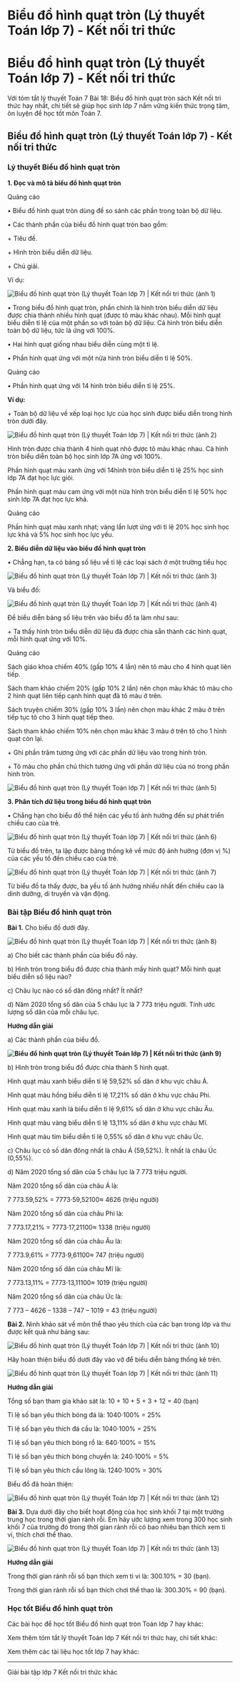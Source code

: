 # Biểu đồ hình quạt tròn (Lý thuyết Toán lớp 7) - Kết nối tri thức

# Biểu đồ hình quạt tròn (Lý thuyết Toán lớp 7) - Kết nối tri thức

Với tóm tắt lý thuyết Toán 7 Bài 18: Biểu đồ hình quạt tròn sách Kết nối tri thức hay nhất, chi tiết sẽ giúp học sinh lớp 7 nắm vững kiến thức trọng tâm, ôn luyện để học tốt môn Toán 7.

## Biểu đồ hình quạt tròn (Lý thuyết Toán lớp 7) - Kết nối tri thức

### **Lý thuyết Biểu đồ hình quạt tròn**

**1\. Đọc và mô tả biểu đồ hình quạt tròn**

Quảng cáo

• Biểu đồ hình quạt tròn dùng để so sánh các phần trong toàn bộ dữ liệu.

• Các thành phần của biểu đồ hình quạt tròn bao gồm:

\+ Tiêu đề.

\+ Hình tròn biểu diễn dữ liệu. 

\+ Chú giải.

Ví dụ:

![Biểu đồ hình quạt tròn \(Lý thuyết Toán lớp 7\) | Kết nối tri thức \(ảnh 1\)](https://vietjack.com/toan-7-kn/images/ly-thuyet-bai-18-bieu-do-hinh-quat-tron.PNG)

• Trong biểu đồ hình quạt tròn, phần chính là hình tròn biểu diễn dữ liệu được chia thành nhiều hình quạt (được tô màu khác nhau). Mỗi hình quạt biểu diễn tỉ lệ của một phần so với toàn bộ dữ liệu. Cả hình tròn biểu diễn toàn bộ dữ liệu, tức là ứng với 100%.

• Hai hình quạt giống nhau biểu diễn cùng một tỉ lệ.

• Phần hình quạt ứng với một nửa hình tròn biểu diễn tỉ lệ 50%.

Quảng cáo

• Phần hình quạt ứng với 14 hình tròn biểu diễn tỉ lệ 25%.

**Ví dụ:**

\+ Toàn bộ dữ liệu về xếp loại học lực của học sinh được biểu diễn trong hình tròn dưới đây. 

![Biểu đồ hình quạt tròn \(Lý thuyết Toán lớp 7\) | Kết nối tri thức \(ảnh 2\)](https://vietjack.com/toan-7-kn/images/ly-thuyet-bai-18-bieu-do-hinh-quat-tron-1.PNG)

Hình tròn được chia thành 4 hình quạt nhỏ được tô màu khác nhau. Cả hình tròn biểu diễn toàn bộ học sinh lớp 7A ứng với 100%.

Phần hình quạt màu xanh ứng với 14hình tròn biểu diễn tỉ lệ 25% học sinh lớp 7A đạt học lực giỏi.

Phần hình quạt màu cam ứng với một nửa hình tròn biểu diễn tỉ lệ 50% học sinh lớp 7A đạt học lực khá.

Quảng cáo

Phần hình quạt màu xanh nhạt; vàng lần lượt ứng với tỉ lệ 20% học sinh học lực khá và 5% học sinh học lực yếu.

**2\. Biểu diễn dữ liệu vào biểu đồ hình quạt tròn**

• Chẳng hạn, ta có bảng số liệu về tỉ lệ các loại sách ở một trường tiểu học

![Biểu đồ hình quạt tròn \(Lý thuyết Toán lớp 7\) | Kết nối tri thức \(ảnh 3\)](https://vietjack.com/toan-7-kn/images/ly-thuyet-bai-18-bieu-do-hinh-quat-tron-2.PNG)

Và biểu đồ:

![Biểu đồ hình quạt tròn \(Lý thuyết Toán lớp 7\) | Kết nối tri thức \(ảnh 4\)](https://vietjack.com/toan-7-kn/images/ly-thuyet-bai-18-bieu-do-hinh-quat-tron-3.PNG)

Để biểu diễn bảng số liệu trên vào biểu đồ ta làm như sau:

\+ Ta thấy hình tròn biểu diễn dữ liệu đã được chia sẵn thành các hình quạt, mỗi hình quạt ứng với 10%.

Quảng cáo

Sách giáo khoa chiếm 40% (gấp 10% 4 lần) nên tô màu cho 4 hình quạt liên tiếp.

Sách tham khảo chiếm 20% (gấp 10% 2 lần) nên chọn màu khác tô màu cho 2 hình quạt liên tiếp cạnh hình quạt đã tô màu ở trên.

Sách truyện chiếm 30% (gấp 10% 3 lần) nên chọn màu khác 2 màu ở trên tiếp tục tô cho 3 hình quạt tiếp theo.

Sách tham khảo chiếm 10% nên chọn màu khác 3 màu ở trên tô cho 1 hình quạt còn lại.

\+ Ghi phần trăm tương ứng với các phần dữ liệu vào trong hình tròn.

\+ Tô màu cho phần chú thích tương ứng với phần dữ liệu của nó trong phần hình tròn.

![Biểu đồ hình quạt tròn \(Lý thuyết Toán lớp 7\) | Kết nối tri thức \(ảnh 5\)](https://vietjack.com/toan-7-kn/images/ly-thuyet-bai-18-bieu-do-hinh-quat-tron-4.PNG)

**3\. Phân tích dữ liệu trong biểu đồ hình quạt tròn**

• Chẳng hạn cho biểu đồ thể hiện các yếu tố ảnh hưởng đến sự phát triển chiều cao của trẻ.

![Biểu đồ hình quạt tròn \(Lý thuyết Toán lớp 7\) | Kết nối tri thức \(ảnh 6\)](https://vietjack.com/toan-7-kn/images/ly-thuyet-bai-18-bieu-do-hinh-quat-tron-5.PNG)

Từ biểu đồ trên, ta lập được bảng thống kê về mức độ ảnh hưởng (đơn vị %) của các yếu tố đến chiều cao của trẻ.

![Biểu đồ hình quạt tròn \(Lý thuyết Toán lớp 7\) | Kết nối tri thức \(ảnh 7\)](https://vietjack.com/toan-7-kn/images/ly-thuyet-bai-18-bieu-do-hinh-quat-tron-6.PNG)

Từ biểu đồ ta thấy được, ba yếu tố ảnh hưởng nhiều nhất đến chiều cao là dinh dưỡng, di truyền và vận động.

### **Bài tập Biểu đồ hình quạt tròn**

**Bài 1.** Cho biểu đồ dưới đây.

![Biểu đồ hình quạt tròn \(Lý thuyết Toán lớp 7\) | Kết nối tri thức \(ảnh 8\)](https://vietjack.com/toan-7-kn/images/ly-thuyet-bai-18-bieu-do-hinh-quat-tron-7.PNG)

a) Cho biết các thành phần của biểu đồ này.

b) Hình tròn trong biểu đồ được chia thành mấy hình quạt? Mỗi hình quạt biểu diễn số liệu nào?

c) Châu lục nào có số dân đông nhất? Ít nhất?

d) Năm 2020 tổng số dân của 5 châu lục là 7 773 triệu người. Tính ước lượng số dân của mỗi châu lục.

**Hướng dẫn giải**

a) Các thành phần của biểu đồ.

**![Biểu đồ hình quạt tròn \(Lý thuyết Toán lớp 7\) | Kết nối tri thức \(ảnh 9\)](https://vietjack.com/toan-7-kn/images/ly-thuyet-bai-18-bieu-do-hinh-quat-tron-8.PNG)**

b) Hình tròn trong biểu đồ được chia thành 5 hình quạt. 

Hình quạt màu xanh biểu diễn tỉ lệ 59,52% số dân ở khu vực châu Á.

Hình quạt màu hồng biểu diễn tỉ lệ 17,21% số dân ở khu vực châu Phi.

Hình quạt màu xanh lá biểu diễn tỉ lệ 9,61% số dân ở khu vực châu Âu.

Hình quạt màu vàng biểu diễn tỉ lệ 13,11% số dân ở khu vực châu Mĩ.

Hình quạt màu tím biểu diễn tỉ lệ 0,55% số dân ở khu vực châu Úc.

c) Châu lục có số dân đông nhất là châu Á (59,52%). Ít nhất là châu Úc (0,55%).

d) Năm 2020 tổng số dân của 5 châu lục là 7 773 triệu người. 

Năm 2020 tổng số dân của châu Á là: 

7 773.59,52% = 7773⋅59,52100≈ 4626 (triệu người)

Năm 2020 tổng số dân của châu Phi là: 

7 773.17,21% = 7773⋅17,21100≈ 1338 (triệu người)

Năm 2020 tổng số dân của châu Âu là: 

7 773.9,61% = 7773⋅9,61100≈ 747 (triệu người)

Năm 2020 tổng số dân của châu Mĩ là: 

7 773.13,11% = 7773⋅13,11100≈ 1019 (triệu người)

Năm 2020 tổng số dân của châu Úc là: 

7 773 – 4626 – 1338 – 747 – 1019 = 43 (triệu người)

**Bài 2.** Ninh khảo sát về môn thể thao yêu thích của các bạn trong lớp và thu được kết quả như bảng sau:

![Biểu đồ hình quạt tròn \(Lý thuyết Toán lớp 7\) | Kết nối tri thức \(ảnh 10\)](https://vietjack.com/toan-7-kn/images/ly-thuyet-bai-18-bieu-do-hinh-quat-tron-9.PNG)

Hãy hoàn thiện biểu đồ dưới đây vào vở để biểu diễn bảng thống kê trên.

![Biểu đồ hình quạt tròn \(Lý thuyết Toán lớp 7\) | Kết nối tri thức \(ảnh 11\)](https://vietjack.com/toan-7-kn/images/ly-thuyet-bai-18-bieu-do-hinh-quat-tron-10.PNG)

**Hướng dẫn giải**

Tổng số bạn tham gia khảo sát là: 10 + 10 + 5 + 3 + 12 = 40 (bạn)

Tỉ lệ số bạn yêu thích bóng đá là: 1040⋅100% = 25%

Tỉ lệ số bạn yêu thích đá cầu là: 1040⋅100% = 25%

Tỉ lệ số bạn yêu thích bóng rổ là: 640⋅100% = 15%

Tỉ lệ số bạn yêu thích bóng chuyền là: 240⋅100% = 5%

Tỉ lệ số bạn yêu thích cầu lông là: 1240⋅100% = 30%

Biểu đồ đã hoàn thiện:

![Biểu đồ hình quạt tròn \(Lý thuyết Toán lớp 7\) | Kết nối tri thức \(ảnh 12\)](https://vietjack.com/toan-7-kn/images/ly-thuyet-bai-18-bieu-do-hinh-quat-tron-11.PNG)

**Bài 3.** Dựa dưới đây cho biết hoạt động của học sinh khối 7 tại một trường trung học trong thời gian rảnh rỗi. Em hãy ước lượng xem trong 300 học sinh khối 7 của trường đó trong thời gian rảnh rỗi có bao nhiêu bạn thích xem ti vi, thích chơi thể thao.

![Biểu đồ hình quạt tròn \(Lý thuyết Toán lớp 7\) | Kết nối tri thức \(ảnh 13\)](https://vietjack.com/toan-7-kn/images/ly-thuyet-bai-18-bieu-do-hinh-quat-tron-12.PNG)

**Hướng dẫn giải**

Trong thời gian rảnh rỗi số bạn thích xem ti vi là: 300.10% = 30 (bạn).

Trong thời gian rảnh rỗi số bạn thích chơi thể thao là: 300.30% = 90 (bạn).

### **Học tốt Biểu đồ hình quạt tròn**

Các bài học để học tốt Biểu đồ hình quạt tròn Toán lớp 7 hay khác:

Xem thêm tóm tắt lý thuyết Toán lớp 7 Kết nối tri thức hay, chi tiết khác:

Xem thêm các tài liệu học tốt lớp 7 hay khác:

* * *

Giải bài tập lớp 7 Kết nối tri thức khác
